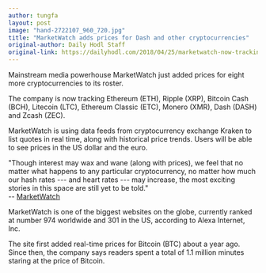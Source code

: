 ```yaml
---
author: tungfa
layout: post
image: "hand-2722107_960_720.jpg"
title: "MarketWatch adds prices for Dash and other cryptocurrencies"
original-author: Daily Hodl Staff
original-link: https://dailyhodl.com/2018/04/25/marketwatch-now-tracking-ethereum-eth-ripple-xrp-bitcoin-cash-bch-litecoin-ltc-and-more/
---
```



Mainstream media powerhouse MarketWatch just added prices for eight more cryptocurrencies to its roster.

The company is now tracking Ethereum (ETH), Ripple (XRP), Bitcoin Cash (BCH), Litecoin (LTC), Ethereum Classic (ETC), Monero (XMR), Dash (DASH) and Zcash (ZEC).

MarketWatch is using data feeds from cryptocurrency exchange Kraken to list quotes in real time, along with historical price trends. Users will be able to see prices in the US dollar and the euro.

"Though interest may wax and wane (along with prices), we feel that no matter what happens to any particular cryptocurrency, no matter how much our hash rates --- and heart rates --- may increase, the most exciting stories in this space are still yet to be told."\
-- [MarketWatch](https://www.marketwatch.com/story/marketwatch-adds-prices-for-ethereum-litecoin-ripple-and-other-cryptocurrencies-2018-04-25)

MarketWatch is one of the biggest websites on the globe, currently ranked at number 974 worldwide and 301 in the US, according to Alexa Internet, Inc.

The site first added real-time prices for Bitcoin (BTC) about a year ago. Since then, the company says readers spent a total of 1.1 million minutes staring at the price of Bitcoin.
